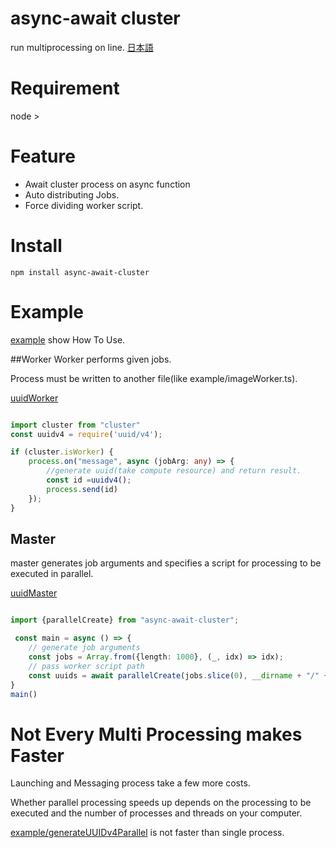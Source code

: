 # async-await cluster
run multiprocessing on line.
[日本語](./README-ja.md)

# Requirement
node >
# Feature
* Await cluster process on async function
* Auto distributing Jobs.
* Force dividing worker script.

# Install 
 `npm install async-await-cluster`
 
# Example
[example](example) show How To Use.


##Worker
Worker performs  given jobs.

Process must be written to another file(like example/imageWorker.ts).

[uuidWorker](example/uuidWorker.ts)
```typescript

import cluster from "cluster"
const uuidv4 = require('uuid/v4');

if (cluster.isWorker) {
    process.on("message", async (jobArg: any) => {
        //generate uuid(take compute resource) and return result.
        const id =uuidv4();
        process.send(id)
    });
}

```

## Master
master generates job arguments and specifies a script for processing to be executed in parallel.

[uuidMaster](example/generateUUIDv4Parallel.ts)

```typescript

import {parallelCreate} from "async-await-cluster";

 const main = async () => {
    // generate job arguments
    const jobs = Array.from({length: 1000}, (_, idx) => idx);
    // pass worker script path
    const uuids = await parallelCreate(jobs.slice(0), __dirname + "/" + "uuidWorker.js");
}
main()

```

# Not Every Multi Processing makes Faster
Launching and Messaging process take a few more costs.

Whether parallel processing speeds up depends on the processing to be executed and the number of processes and threads on your computer.

[example/generateUUIDv4Parallel](example/generateUUIDv4Parallel.ts) is not faster than single process.
